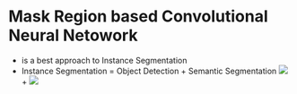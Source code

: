 # Mask Region based Convolutional Neural Netowork
- is  a best approach to Instance Segmentation
- Instance Segmentation = Object Detection + Semantic Segmentation
![](https://cdn-images-1.medium.com/max/1600/1*0T9gJQre00Mol0B1ATaHdA.gif) + ![](https://deeplearninganalytics.org/x/cdn/?https://storage.googleapis.com/wzukusers/user-32883313/images/5c140bcc570211goPAxe/semantic.gif)
